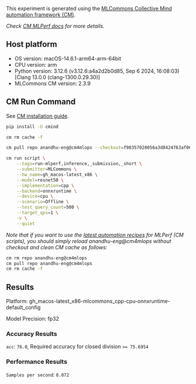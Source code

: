 This experiment is generated using the [MLCommons Collective Mind automation framework (CM)](https://github.com/mlcommons/cm4mlops).

*Check [CM MLPerf docs](https://docs.mlcommons.org/inference) for more details.*

## Host platform

* OS version: macOS-14.6.1-arm64-arm-64bit
* CPU version: arm
* Python version: 3.12.6 (v3.12.6:a4a2d2b0d85, Sep  6 2024, 16:08:03) [Clang 13.0.0 (clang-1300.0.29.30)]
* MLCommons CM version: 2.3.9

## CM Run Command

See [CM installation guide](https://docs.mlcommons.org/inference/install/).

```bash
pip install -U cmind

cm rm cache -f

cm pull repo anandhu-eng@cm4mlops --checkout=f98357028056a3d8424763af06d5317341dd811e

cm run script \
	--tags=run-mlperf,inference,_submission,_short \
	--submitter=MLCommons \
	--hw_name=gh_macos-latest_x86 \
	--model=resnet50 \
	--implementation=cpp \
	--backend=onnxruntime \
	--device=cpu \
	--scenario=Offline \
	--test_query_count=500 \
	--target_qps=1 \
	-v \
	--quiet
```
*Note that if you want to use the [latest automation recipes](https://docs.mlcommons.org/inference) for MLPerf (CM scripts),
 you should simply reload anandhu-eng@cm4mlops without checkout and clean CM cache as follows:*

```bash
cm rm repo anandhu-eng@cm4mlops
cm pull repo anandhu-eng@cm4mlops
cm rm cache -f

```

## Results

Platform: gh_macos-latest_x86-mlcommons_cpp-cpu-onnxruntime-default_config

Model Precision: fp32

### Accuracy Results 
`acc`: `76.0`, Required accuracy for closed division `>= 75.6954`

### Performance Results 
`Samples per second`: `8.072`
